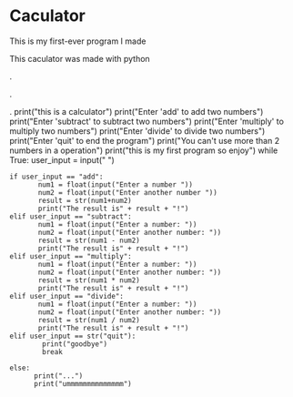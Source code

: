 # Caculator


This is my first-ever program I made 


This caculator was made with python



.

.



.
print("this is a calculator")
print("Enter 'add' to add two numbers")
print("Enter 'subtract' to subtract two numbers")
print("Enter 'multiply' to multiply two numbers")
print("Enter 'divide' to divide two numbers")
print("Enter 'quit' to end the program")
print("You can't use more than 2 numbers in a operation")
print("this is my first program so enjoy")
while True:
    user_input = input(" ")

    if user_input == "add":
           num1 = float(input("Enter a number "))
           num2 = float(input("Enter another number "))
           result = str(num1+num2)
           print("The result is" + result + "!")
    elif user_input == "subtract":
           num1 = float(input("Enter a number: "))
           num2 = float(input("Enter another number: "))
           result = str(num1 - num2)
           print("The result is" + result + "!")
    elif user_input == "multiply":
           num1 = float(input("Enter a number: "))
           num2 = float(input("Enter another number: "))
           result = str(num1 * num2)
           print("The result is" + result + "!")
    elif user_input == "divide":
           num1 = float(input("Enter a number: "))
           num2 = float(input("Enter another number: "))
           result = str(num1 / num2)
           print("The result is" + result + "!")
    elif user_input == str("quit"):
            print("goodbye")
            break

    else:
          print("...")
          print("ummmmmmmmmmmmmm")
